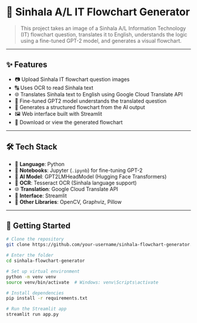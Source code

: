 # 🧠 Sinhala A/L IT Flowchart Generator

> This project takes an image of a Sinhala A/L Information Technology (IT) flowchart question, translates it to English, understands the logic using a fine-tuned GPT-2 model, and generates a visual flowchart.

---

## ✨ Features

- 📷 Upload Sinhala IT flowchart question images
- 🔠 Uses OCR to read Sinhala text
- 🌐 Translates Sinhala text to English using Google Cloud Translate API
- 🧠 Fine-tuned GPT2 model understands the translated question
- 🔄 Generates a structured flowchart from the AI output
- 🖼️ Web interface built with Streamlit
- 💾 Download or view the generated flowchart

---

## 🛠️ Tech Stack

- 🐍 **Language**: Python
- 📓 **Notebooks**: Jupyter (`.ipynb`) for fine-tuning GPT-2
- 🧠 **AI Model**: GPT2LMHeadModel (Hugging Face Transformers)
- 📝 **OCR**: Tesseract OCR (Sinhala language support)
- 🌐 **Translation**: Google Cloud Translate API
- 🌟 **Interface**: Streamlit
- 🔧 **Other Libraries**: OpenCV, Graphviz, Pillow

---

## 🚀 Getting Started

```bash
# Clone the repository
git clone https://github.com/your-username/sinhala-flowchart-generator.git

# Enter the folder
cd sinhala-flowchart-generator

# Set up virtual environment
python -m venv venv
source venv/bin/activate  # Windows: venv\Scripts\activate

# Install dependencies
pip install -r requirements.txt

# Run the Streamlit app
streamlit run app.py
